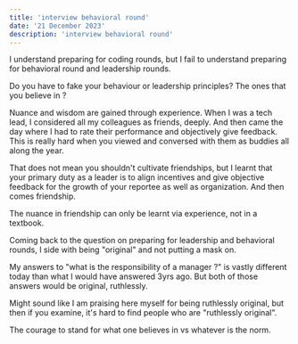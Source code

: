 ```yaml
---
title: 'interview behavioral round'
date: '21 December 2023'
description: 'interview behavioral round'
---
```

I understand preparing for coding rounds, but I fail to understand preparing for behavioral round and leadership rounds.

Do you have to fake your behaviour or leadership principles? The ones that you believe in ?

Nuance and wisdom are gained through experience. When I was a tech lead, I considered all my colleagues as friends, deeply. And then came the day where I had to rate their performance and objectively give feedback. This is really hard when you viewed and conversed with them as buddies all along the year.

That does not mean you shouldn't cultivate friendships, but I learnt that your primary duty as a leader is to align incentives and give objective feedback for the growth of your reportee as well as organization. And then comes friendship.

The nuance in friendship can only be learnt via experience, not in a textbook.

Coming back to the question on preparing for leadership and behavioral rounds, I side with being "original" and not putting a mask on.

My answers to "what is the responsibility of a manager ?" is vastly different today than what I would have answered 3yrs ago. But both of those answers would be original, ruthlessly.

Might sound like I am praising here myself for being ruthlessly original, but then if you examine, it's hard to find people who are "ruthlessly original".

The courage to stand for what one believes in vs whatever is the norm.